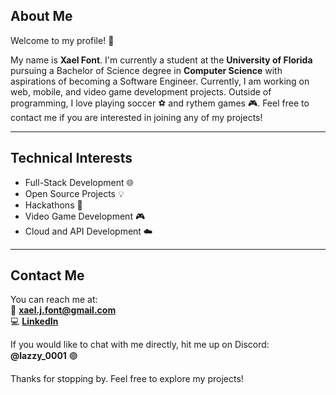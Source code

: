 ## About Me  
Welcome to my profile! 👋  

My name is **Xael Font**. I'm currently a student at the **University of Florida** pursuing a Bachelor of Science degree in **Computer Science** with aspirations of becoming a Software Engineer. Currently, I am working on web, mobile, and video game development projects. Outside of programming, I love playing soccer ⚽ and rythem games 🎮. Feel free to contact me if you are interested in joining any of my projects!

---

## Technical Interests  
- Full-Stack Development 🌐
- Open Source Projects 💡
- Hackathons 🚀
- Video Game Development 🎮   
- Cloud and API Development ☁️  

---

## Contact Me  
You can reach me at:  
📧 **xael.j.font@gmail.com**  
💻 **[LinkedIn](https://linkedin.com/in/xael-font)**  

If you would like to chat with me directly, hit me up on Discord: **@lazzy_0001** 🟣

Thanks for stopping by. Feel free to explore my projects!
